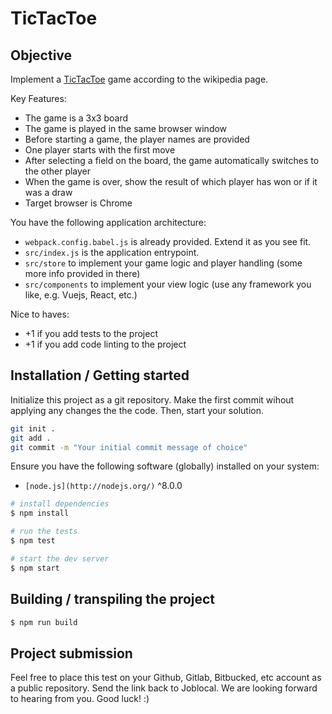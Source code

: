 # TicTacToe

## Objective

Implement a [TicTacToe](https://en.wikipedia.org/wiki/Tic-tac-toe) game according to the wikipedia page.

Key Features:
* The game is a 3x3 board
* The game is played in the same browser window
* Before starting a game, the player names are provided
* One player starts with the first move
* After selecting a field on the board, the game automatically switches to the other player
* When the game is over, show the result of which player has won or if it was a draw
* Target browser is Chrome

You have the following application architecture:
* `webpack.config.babel.js` is already provided. Extend it as you see fit.
* `src/index.js` is the application entrypoint.
* `src/store` to implement your game logic and player handling (some more info provided in there)
* `src/components` to implement your view logic (use any framework you like, e.g. Vuejs, React, etc.)

Nice to haves:
* +1 if you add tests to the project
* +1 if you add code linting to the project

## Installation / Getting started

Initialize this project as a git repository. Make the first commit wihout applying any changes the the code. Then, start your solution.

```sh
git init .
git add .
git commit -m "Your initial commit message of choice"
```

Ensure you have the following software (globally) installed on your system:

* `[node.js](http://nodejs.org/)` ^8.0.0

```sh
# install dependencies
$ npm install

# run the tests
$ npm test

# start the dev server
$ npm start
```

## Building / transpiling the project

```sh
$ npm run build
```

## Project submission

Feel free to place this test on your Github, Gitlab, Bitbucked, etc account as a public repository. Send the link back to Joblocal. We are looking forward to hearing from you. Good luck! :)
